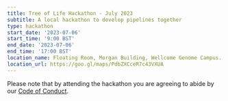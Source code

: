 ```yaml
---
title: Tree of Life Hackathon - July 2023
subtitle: A local hackathon to develop pipelines together
type: hackathon
start_date: '2023-07-06'
start_time: '9:00 BST'
end_date: '2023-07-06'
end_time: '17:00 BST'
location_name: Floating Room, Morgan Building, Wellcome Genome Campus.
location_url: https://goo.gl/maps/PdbZXCceR7c43VXUA
---
```


Please note that by attending the hackathon you are agreeing to abide by our [Code of Conduct](/code_of_conduct).
